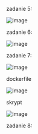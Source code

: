 zadanie 5:

![image](https://github.com/user-attachments/assets/c319381d-80a3-4c06-8695-5cbf8f7a33ad)

zadanie 6:

![image](https://github.com/user-attachments/assets/225432e2-5ab9-4f91-b6b8-82c0101c83d0)

zadanie 7:

![image](https://github.com/user-attachments/assets/d8de102f-0929-4bb8-b35f-ddab1059356b)

dockerfile

![image](https://github.com/user-attachments/assets/d94f6f0c-7fc5-443e-8391-fdcb90aa7a95)

skrypt

![image](https://github.com/user-attachments/assets/d7733853-cfa0-4018-ab8f-d2edda5b18ec)

zadanie 8:
